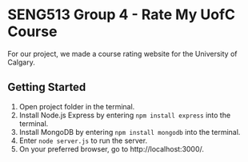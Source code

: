 # SENG513 Group 4 - Rate My UofC Course

For our project, we made a course rating website for the University of Calgary.

## Getting Started

1. Open project folder in the terminal.
2. Install Node.js Express by entering `npm install express` into the terminal.
3. Install MongoDB by entering `npm install mongodb` into the terminal.
4. Enter `node server.js` to run the server.
5. On your preferred browser, go to http://localhost:3000/.
